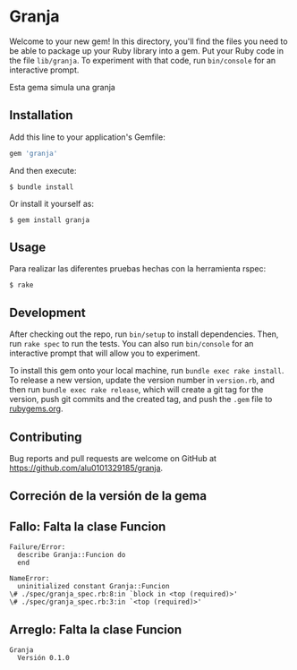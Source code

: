 # Granja

Welcome to your new gem! In this directory, you'll find the files you need to be able to package up your Ruby library into a gem. Put your Ruby code in the file `lib/granja`. To experiment with that code, run `bin/console` for an interactive prompt.

Esta gema simula una granja

## Installation

Add this line to your application's Gemfile:

```ruby
gem 'granja'
```

And then execute:

    $ bundle install

Or install it yourself as:

    $ gem install granja

## Usage

Para realizar las diferentes pruebas hechas con la herramienta rspec:
```
$ rake
```

## Development

After checking out the repo, run `bin/setup` to install dependencies. Then, run `rake spec` to run the tests. You can also run `bin/console` for an interactive prompt that will allow you to experiment.

To install this gem onto your local machine, run `bundle exec rake install`. To release a new version, update the version number in `version.rb`, and then run `bundle exec rake release`, which will create a git tag for the version, push git commits and the created tag, and push the `.gem` file to [rubygems.org](https://rubygems.org).

## Contributing

Bug reports and pull requests are welcome on GitHub at https://github.com/alu0101329185/granja.

## Correción de la versión de la gema

## Fallo: Falta la clase Funcion
```
Failure/Error:
  describe Granja::Funcion do
  end

NameError:
  uninitialized constant Granja::Funcion
\# ./spec/granja_spec.rb:8:in `block in <top (required)>'
\# ./spec/granja_spec.rb:3:in `<top (required)>'
```

## Arreglo: Falta la clase Funcion
```
Granja
  Versión 0.1.0
```
